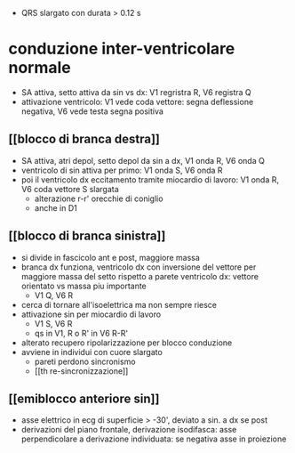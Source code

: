 - QRS slargato con durata > 0.12 s
# conduzione inter-ventricolare normale
- SA attiva, setto attiva da sin vs dx: V1 regristra R, V6 registra Q
- attivazione ventricolo: V1 vede coda vettore: segna deflessione negativa, V6 vede testa segna positiva
## [[blocco di branca destra]]
- SA attiva, atri depol, setto depol da sin a dx, V1 onda R, V6 onda Q
- ventricolo di sin attiva per primo: V1 onda S, V6 onda R
- poi il ventricolo dx eccitamento tramite miocardio di lavoro: V1 onda R, V6 coda vettore S slargata
	- alterazione r-r' orecchie di coniglio
	- anche in D1
## [[blocco di branca sinistra]]
- si divide in fascicolo ant e post, maggiore massa
- branca dx funziona, ventricolo dx con inversione del vettore per maggiore massa del setto rispetto a parete ventricolo dx: vettore orientato vs massa piu importante
	- V1 Q, V6 R
- cerca di tornare all'isoelettrica ma non sempre riesce
- attivazione sin per miocardio di lavoro
	- V1 S, V6 R
	- qs in V1, R o R' in V6 R-R'
- alterato recupero ripolarizzazione per blocco conduzione
- avviene in individui con cuore slargato
	- pareti perdono sincronismo
	- [[th re-sincronizzazione]]
## [[emiblocco anteriore sin]]
- asse elettrico in ecg di superficie > -30', deviato a sin. a dx se post
- derivazioni del piano frontale, derivazione isodifasca: asse perpendicolare a derivazione individuata: se negativa asse in proiezione